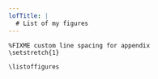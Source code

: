 ```yaml
---
lofTitle: |
  # List of my figures
---
```


<!-- ----------------------------------------------- -->
<!-- note: \listoffigures works even in code snippet -->
<!-- ----------------------------------------------- -->

```{=latex}
%FIXME custom line spacing for appendix
\setstretch{1}
```

```{=latex}
\listoffigures
```
